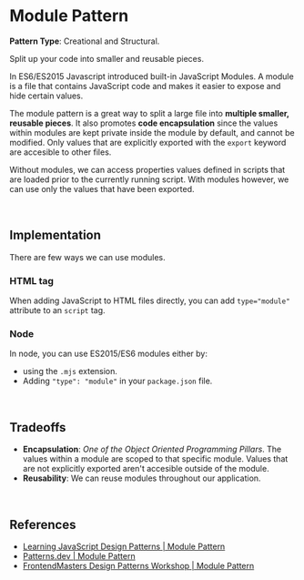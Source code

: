 # Module Pattern

**Pattern Type**: Creational and Structural.

Split up your code into smaller and reusable pieces.

In ES6/ES2015 Javascript introduced built-in JavaScript Modules. A module is a file that contains JavaScript code and makes it easier to expose and hide certain values.

The module pattern is a great way to split a large file into **multiple smaller, reusable pieces**. It also promotes **code encapsulation** since the values within modules are kept private inside the module by default, and cannot be modified. Only values that are explicitly exported with the `export` keyword are accesible to other files.

Without modules, we can access properties values defined in scripts that are loaded prior to the currently running script. With modules however, we can use only the values that have been exported.

<br>

## Implementation

There are few ways we can use modules.

### HTML tag

When adding JavaScript to HTML files directly, you can add `type="module"` attribute to an `script` tag.

### Node

In node, you can use ES2015/ES6 modules either by:

- using the `.mjs` extension.
- Adding `"type": "module"` in your `package.json` file.

<br>

## Tradeoffs

- **Encapsulation**: _One of the Object Oriented Programming Pillars_. The values within a module are scoped to that specific module. Values that are not explicitly exported aren't accesible outside of the module.
- **Reusability**: We can reuse modules throughout our application.

<br>

## References

- [Learning JavaScript Design Patterns | Module Pattern](https://www.patterns.dev/posts/classic-design-patterns/#modulepatternjavascript)
- [Patterns.dev | Module Pattern](https://www.patterns.dev/posts/module-pattern/)
- [FrontendMasters Design Patterns Workshop | Module Pattern](https://javascriptpatterns.vercel.app/patterns/design-patterns/module-pattern)
